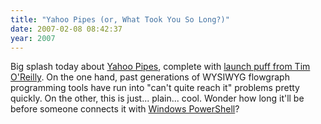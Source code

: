 ```yaml
---
title: "Yahoo Pipes (or, What Took You So Long?)"
date: 2007-02-08 08:42:37
year: 2007
---
```

Big splash today about <a href="http://radar.oreilly.com/archives/2007/02/yahoo_pipes_the.html">Yahoo Pipes</a>, complete with <a href="http://radar.oreilly.com/archives/2007/02/pipes_and_filte.html">launch puff from Tim O'Reilly</a>.  On the one hand, past generations of WYSIWYG flowgraph programming tools have run into "can't quite reach it" problems pretty quickly.  On the other, this is just... plain... cool.  Wonder how long it'll be before someone connects it with <a href="http://en.wikipedia.org/wiki/Windows_PowerShell">Windows PowerShell</a>?
